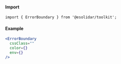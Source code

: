 #### Import

``` html
import { ErrorBoundary } from '@esolidar/toolkit';

```

#### Example

``` jsx
<ErrorBoundary 
  cssClass=""
  color={}
  env={}
/>

```

